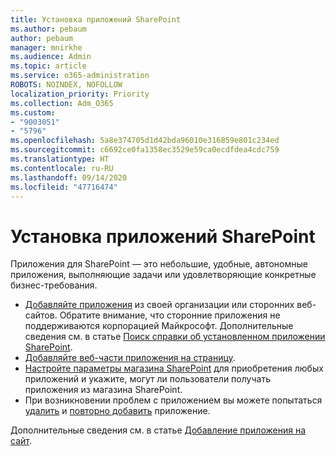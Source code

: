 ```yaml
---
title: Установка приложений SharePoint
ms.author: pebaum
author: pebaum
manager: mnirkhe
ms.audience: Admin
ms.topic: article
ms.service: o365-administration
ROBOTS: NOINDEX, NOFOLLOW
localization_priority: Priority
ms.collection: Adm_O365
ms.custom:
- "9003051"
- "5796"
ms.openlocfilehash: 5a8e374705d1d42bda96010e316859e801c234ed
ms.sourcegitcommit: c6692ce0fa1358ec3529e59ca0ecdfdea4cdc759
ms.translationtype: HT
ms.contentlocale: ru-RU
ms.lasthandoff: 09/14/2020
ms.locfileid: "47716474"
---
```

# <a name="install-sharepoint-apps"></a>Установка приложений SharePoint

Приложения для SharePoint — это небольшие, удобные, автономные приложения, выполняющие задачи или удовлетворяющие конкретные бизнес-требования.

- [Добавляйте приложения](https://support.microsoft.com/office/ef9c0dbd-7fe1-4715-a1b0-fe3bc81317cb) из своей организации или сторонних веб-сайтов. Обратите внимание, что сторонние приложения не поддерживаются корпорацией Майкрософт. Дополнительные сведения см. в статье [Поиск справки об установленном приложении SharePoint](https://support.office.com/article/get-help-for-a-sharepoint-app-you-installed-fd98af7f-6af0-4573-8360-8f5631c6ab21).
-   [Добавляйте веб-части приложения на страницу](https://support.microsoft.com/office/6f06c0b7-44b8-4c69-b4ad-85197eee8d78).
-   [Настройте параметры магазина SharePoint](https://docs.microsoft.com/sharepoint/configure-sharepoint-store-settings) для приобретения любых приложений и укажите, могут ли пользователи получать приложения из магазина SharePoint.
-   При возникновении проблем с приложением вы можете попытаться [удалить](https://support.microsoft.com/office/03198d1b-c33b-498d-9469-af641a587d6c) и [повторно добавить](https://support.microsoft.com/office/ef9c0dbd-7fe1-4715-a1b0-fe3bc81317cb) приложение.

Дополнительные сведения см. в статье [Добавление приложения на сайт](https://support.microsoft.com/office/f9c0dbd-7fe1-4715-a1b0-fe3bc81317cb).